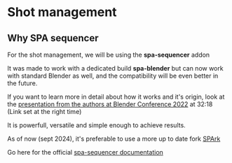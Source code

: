 # Shot management


## Why SPA sequencer

For the shot management, we will be using the **spa-sequencer** addon

It was made to work with a dedicated build **spa-blender** but can now work with standard Blender as well, and the compatibility will be even better in the future.

If you want to learn more in detail about how it works and it's origin, look at the [presentation from the authors at Blender Conference 2022](https://youtu.be/0HNmJebYY8M?si=B_IyGVWBMoxCzGiD&t=1938) at 32:18 (Link set at the right time)

It is powerfull, versatile and simple enough to achieve results.


As of now (sept 2024), it's preferable to use a more up to date fork [SPArk](https://github.com/NickTiny/SPArk-sequencer-addon)

Go here for the official [spa-sequencer documentation](https://the-spa-studios.github.io/blender-spa-userdoc/layout/)


<!-- TODO merge project setup and shot management categories -->